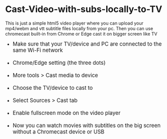 # Cast-Video-with-subs-locally-to-TV
This is just a simple html5 video player where you can upload your mp4/webm and vtt subtitle files locally from your pc.
Then you can use chromecast built-in from Chrome or Edge cast it on bigger screen like TV
<ul>
        <span style="font-size: 1.2em;">
          <li>Make sure that your TV/device and PC are connected to the same Wi-Fi network</li>
          <br>
          <li>Chrome/Edge setting (the three dots)</li>
          <br>
          <li>More tools > Cast media to device</li>
          <br>
          <li>Choose the TV/device to cast to</li>
          <br>
          <li>Select Sources > Cast tab</li>
          <br>
          <li>Enable fullscreen mode on the video player</li>
          <br>
          <li>Now you can watch movies with subtitles on the big screen without a Chromecast device or USB</li>
        </span>
      </ul>
